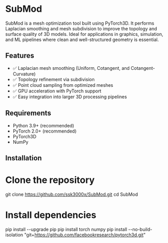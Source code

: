 # SubMod

SubMod is a mesh optimization tool built using PyTorch3D. It performs Laplacian smoothing and mesh subdivision to improve the topology and surface quality of 3D models. Ideal for applications in graphics, simulation, and ML pipelines where clean and well-structured geometry is essential.

## Features

- ✅ Laplacian mesh smoothing (Uniform, Cotangent, and Cotangent-Curvature)
- ✅ Topology refinement via subdivision
- ✅ Point cloud sampling from optimized meshes
- ✅ GPU acceleration with PyTorch support
- ✅ Easy integration into larger 3D processing pipelines

## Requirements

- Python 3.9+ (recommended)
- PyTorch 2.0+ (recommended)
- PyTorch3D
- NumPy

## Installation

# Clone the repository
git clone https://github.com/ssk3000x/SubMod.git
cd SubMod

# Install dependencies
pip install --upgrade pip
pip install torch numpy
pip install --no-build-isolation "git+https://github.com/facebookresearch/pytorch3d.git"
